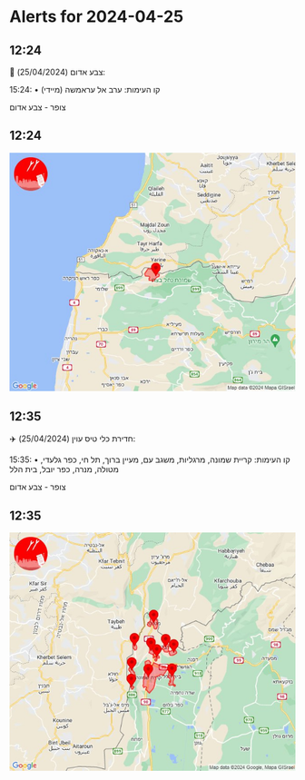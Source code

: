 # Alerts for 2024-04-25

## 12:24

🔴 צבע אדום (25/04/2024):

15:24:
• קו העימות: ערב אל עראמשה (מיידי)

צופר - צבע אדום

## 12:24

![Photo](images/20684.jpg)

## 12:35

✈️ חדירת כלי טיס עוין (25/04/2024):

15:35:
• קו העימות: קריית שמונה, מרגליות, משגב עם, מעיין ברוך, תל חי, כפר גלעדי, מטולה, מנרה, כפר יובל, בית הלל 

צופר - צבע אדום

## 12:35

![Photo](images/20686.jpg)

